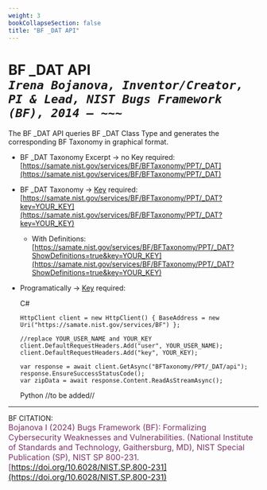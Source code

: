 ```yaml
---
weight: 3
bookCollapseSection: false
title: "BF _DAT API"
---
```


<!-- Google tag (gtag.js) -->
<script async src="https://www.googletagmanager.com/gtag/js?id=G-PJ364XPP9F"></script>
<script>
  window.dataLayer = window.dataLayer || [];
  function gtag(){dataLayer.push(arguments);}
  gtag('js', new Date());

  gtag('config', 'G-PJ364XPP9F');
</script>

# BF _DAT API <br/> _`Irena Bojanova, Inventor/Creator, PI & Lead, NIST Bugs Framework (BF), 2014 – ~~~`_

The BF _DAT API queries BF _DAT Class Type and generates the corresponding BF Taxonomy in graphical format.

- BF _DAT Taxonomy Excerpt  &rarr; no Key required: <br/>
  [https://samate.nist.gov/services/BF/BFTaxonomy/PPT/_DAT](https://samate.nist.gov/services/BF/BFTaxonomy/PPT/_DAT) <br/>

- BF _DAT Taxonomy &rarr; [Key](https://forms.gle/SRZyva5Vn1i4dQQ2A) required:<br/>
  [https://samate.nist.gov/services/BF/BFTaxonomy/PPT/_DAT?key=YOUR_KEY](https://samate.nist.gov/services/BF/BFTaxonomy/PPT/_DAT?key=YOUR_KEY)

  - With Definitions:<br/>
      [https://samate.nist.gov/services/BF/BFTaxonomy/PPT/_DAT?ShowDefinitions=true&key=YOUR_KEY](https://samate.nist.gov/services/BF/BFTaxonomy/PPT/_DAT?ShowDefinitions=true&key=YOUR_KEY)

  <!-- - Queried by BF Class taxon values: Class, Operation, Operand, Bug, Fault, Error, FinalError, and Attribute -- e.g., :<br/>
  [https://samate.nist.gov/services/BF/BFTaxonomy/PPT?Fault=NULL%20Pointer&key=YOUR_KEY](https://samate.nist.gov/services/BF/BFTaxonomy/PPT?Fault=NULL%20Pointer&key=YOUR_KEY) -->

- Programatically &rarr; [Key](https://forms.gle/SRZyva5Vn1i4dQQ2A) required: <br/>
        
  C#
        
      HttpClient client = new HttpClient() { BaseAddress = new Uri("https://samate.nist.gov/services/BF") };

      //replace YOUR_USER_NAME and YOUR_KEY
      client.DefaultRequestHeaders.Add("user", YOUR_USER_NAME);
      client.DefaultRequestHeaders.Add("key", YOUR_KEY);

      var response = await client.GetAsync("BFTaxonomy/PPT/_DAT/api");
      response.EnsureSuccessStatusCode();
      var zipData = await response.Content.ReadAsStreamAsync();


  Python //to be added//
_______________________________

BF CITATION: <br/>
<l style="font-size: 16px; color: #7D3368"> Bojanova I (2024) Bugs Framework (BF): Formalizing Cybersecurity Weaknesses and Vulnerabilities. (National Institute of Standards and Technology, Gaithersburg, MD), NIST Special Publication (SP), NIST SP 800-231. [https://doi.org/10.6028/NIST.SP.800-231](https://doi.org/10.6028/NIST.SP.800-231)</l>  <br/>